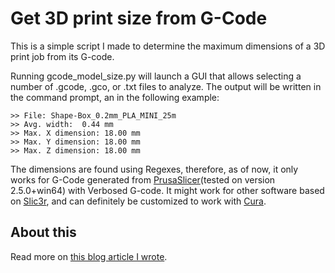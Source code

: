# Get 3D print size from G-Code

This is a simple script I made to determine the maximum dimensions of a 3D print job from its G-code.

Running gcode_model_size.py will launch a GUI that allows selecting a number of .gcode, .gco, or .txt files to analyze. The output will be written in the command prompt, an in the following example:
```
>> File: Shape-Box_0.2mm_PLA_MINI_25m
>> Avg. width:  0.44 mm
>> Max. X dimension: 18.00 mm
>> Max. Y dimension: 18.00 mm
>> Max. Z dimension: 18.00 mm
```
The dimensions are found using Regexes, therefore, as of now, it only works for G-Code generated from [PrusaSlicer](https://www.prusa3d.com/page/prusaslicer_424/)(tested on version 2.5.0+win64) with Verbosed G-code. It might work for other software based on [Slic3r](https://slic3r.org/), and can definitely be customized to work with [Cura](https://ultimaker.com/software/ultimaker-cura).


## About this
Read more on [this blog article I wrote](www.makerluis.com/getting-the-size-of-3d-print-from-gcode).
